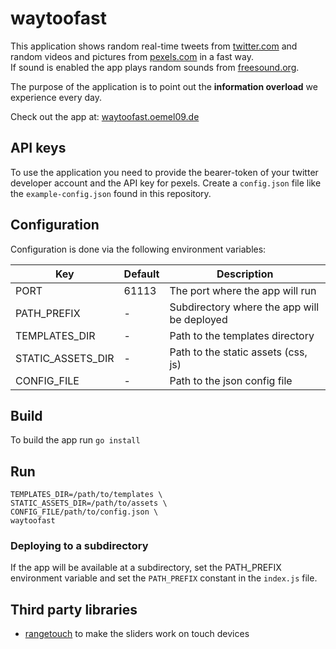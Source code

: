 # waytoofast
This application shows random real-time tweets from [twitter.com](https://twitter.com/)
and random videos and pictures from [pexels.com](https://www.pexels.com/) in a fast way.  
If sound is enabled the app plays random sounds from [freesound.org](https://freesound.org/).

The purpose of the application is to point out the <strong>information overload</strong> we experience every day.

Check out the app at: [waytoofast.oemel09.de](https://waytoofast.oemel09.de)

## API keys
To use the application you need to provide the bearer-token of your twitter developer account
and the API key for pexels.
Create a `config.json` file like the `example-config.json` found in this repository.

## Configuration
Configuration is done via the following environment variables:

| Key               	| Default    	| Description                            	    |
|-------------------	|------------	|---------------------------------------------  |
| PORT              	| 61113      	| The port where the app will run        	    |
| PATH_PREFIX       	| -          	| Subdirectory where the app will be deployed 	|
| TEMPLATES_DIR     	| -          	| Path to the templates directory        	    |
| STATIC_ASSETS_DIR 	| -          	| Path to the static assets (css, js)    	    |
| CONFIG_FILE       	| -          	| Path to the json config file           	    | 

## Build
To build the app run `go install`

## Run
```
TEMPLATES_DIR=/path/to/templates \
STATIC_ASSETS_DIR=/path/to/assets \
CONFIG_FILE/path/to/config.json \
waytoofast
```

### Deploying to a subdirectory
If the app will be available at a subdirectory, set the PATH_PREFIX environment variable
and set the `PATH_PREFIX` constant in the `index.js` file.

## Third party libraries
- [rangetouch](https://github.com/sampotts/rangetouch) to make the sliders work on touch devices
